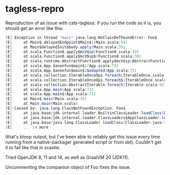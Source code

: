 # tagless-repro

Reproduction of an issue with cats-tagless: if you run the code as it is, you should get an error like this:

```scala
[E] Exception in thread "main" java.lang.NoClassDefFoundError: Foo$
[E]     at Main$.delayedEndpoint$Main$1(Main.scala:54)
[E]     at Main$delayedInit$body.apply(Main.scala:35)
[E]     at scala.Function0.apply$mcV$sp(Function0.scala:39)
[E]     at scala.Function0.apply$mcV$sp$(Function0.scala:39)
[E]     at scala.runtime.AbstractFunction0.apply$mcV$sp(AbstractFunction0.scala:17)
[E]     at scala.App.$anonfun$main$1(App.scala:73)
[E]     at scala.App.$anonfun$main$1$adapted(App.scala:73)
[E]     at scala.collection.IterableOnceOps.foreach(IterableOnce.scala:553)
[E]     at scala.collection.IterableOnceOps.foreach$(IterableOnce.scala:551)
[E]     at scala.collection.AbstractIterable.foreach(Iterable.scala:921)
[E]     at scala.App.main(App.scala:73)
[E]     at scala.App.main$(App.scala:71)
[E]     at Main$.main(Main.scala:35)
[E]     at Main.main(Main.scala)
[E] Caused by: java.lang.ClassNotFoundException: Foo$
[E]     at java.base/jdk.internal.loader.BuiltinClassLoader.loadClass(BuiltinClassLoader.java:581)
[E]     at java.base/jdk.internal.loader.ClassLoaders$AppClassLoader.loadClass(ClassLoaders.java:178)
[E]     at java.base/java.lang.ClassLoader.loadClass(ClassLoader.java:521)
[E]     ... 14 more
```

(that's bloop output, but I've been able to reliably get this issue every time running from a native-packager generated script or from sbt). Couldn't get it to fail like that in scastie.

Tried OpenJDK 8, 11 and 14, as well as GraalVM 20 (JDK11).

Uncommenting the companion object of Foo fixes the issue.
